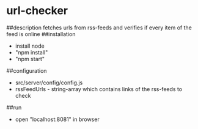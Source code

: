 # url-checker
##description
fetches urls from rss-feeds and verifies if every item of the feed is online
##installation
- install node
- "npm install"
- "npm start"

##configuration
- src/server/config/config.js
- rssFeedUrls - string-array which contains links of the rss-feeds to check

##run
- open "localhost:8081" in browser
